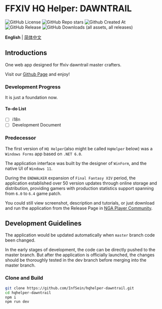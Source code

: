 # FFXIV HQ Helper: DAWNTRAIL

![GitHub License](https://img.shields.io/github/license/InfSein/hqhelper-dawntrail?style=flat&logo=github) ![GitHub Repo stars](https://img.shields.io/github/stars/InfSein/hqhelper-dawntrail?style=flat&logo=github) ![Github Created At](https://img.shields.io/github/created-at/InfSein/hqhelper-dawntrail?style=flat&logo=github) <br>
![GitHub Release](https://img.shields.io/github/v/release/InfSein/hqhelper-dawntrail?style=flat&logo=github) ![GitHub Downloads (all assets, all releases)](https://img.shields.io/github/downloads/InfSein/hqhelper-dawntrail/total?style=flat&logo=github)

**English** | [简体中文](https://github.com/InfSein/hqhelper-dawntrail/blob/master/README-ZH.md)

## Introductions

One web app designed for ffxiv dawntrail master crafters.

Visit our [Github Page](https://infsein.github.io/hqhelper-dawntrail/) and enjoy!

### Development Progress

It is just a foundation now.

#### To-do List
- [ ] i18n
- [ ] Development Document

### Predecessor

The first version of `HQ Helper`(also might be called `HqHelper` below) was a `Windows Forms` app based on `.NET 6.0`. 

The application interface was built by the designer of `WinForm`, and the native UI of `Windows 11`.

During the `ENDWALKER` expansion of `Final Fantasy XIV` period, the application established over 50 version updates through online storage and distribution,
providing gamers with production statistics support spanning from `6.0` to `6.4` game patch.

You could still view screenshot, description and tutorials, or just download and run the application from the Release Page in [NGA Player Community](https://bbs.nga.cn/read.php?tid=31596099).

## Development Guidelines

The application would be updated automatically when `master` branch code been changed.

In the early stages of development, the code can be directly pushed to the master branch. 
But after the application is officially launched, the changes should be thoroughly tested in the dev branch before merging into the master branch.

### Clone and Build

```sh
git clone https://github.com/InfSein/hqhelper-dawntrail.git
cd hqhelper-dawntrail
npm i
npm run dev
```
